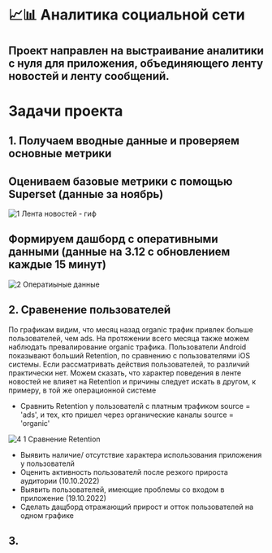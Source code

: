 # 📈📊 Аналитика социальной сети
## Проект направлен на выстраивание аналитики с нуля для приложения, объединяющего ленту новостей и ленту сообщений.

# Задачи проекта
## 1. Получаем вводные данные и проверяем основные метрики

## Оцениваем базовые метрики с помощью Superset (данные за ноябрь)
![1  Лента новостей - гиф](https://user-images.githubusercontent.com/100629361/205079641-ba3694d7-21e5-45a8-b089-f3fe88491f31.gif)

## Формируем дашборд с оперативными данными (данные на 3.12 с обновлением каждые 15 минут)
![2  Оператиыные данные](https://user-images.githubusercontent.com/100629361/205413900-f07fd74d-c136-4718-9d2c-5e2279eeb0c9.jpg)


## 2. Сравенение пользователей
По графикам видим, что месяц назад organic трафик привлек больше пользователей, чем ads. На протяжении всего месяца также можем наблюдать превалирование organic трафика.
Пользователи Android показывают больший Retention, по сравнению с пользователями iOS системы.
Если рассматривать действия пользователей, то различий практически нет. Можем сказать, что характер поведения в ленте новостей не влияет на Retention и причины следует искать в другом, к примеру, в той же операционной системе
- Сравнить Retention у пользователй с платным трафиком source = 'ads', и тех, кто пришел через органические каналы source = 'organic'

![4 1  Сравнение Retention](https://user-images.githubusercontent.com/100629361/205440243-ac829f55-fc98-475b-8cf5-10121dd203f5.jpg)


- Выявить наличие/ отсутствие характера использования приложения у пользователй
- Оценить активность пользователй после резкого прироста аудитории (10.10.2022)
- Выявить пользователей, имеющие проблемы со входом в приложение (19.10.2022)
- Сделать дащборд отражающий прирост и отток пользователей на одном графике

## 3.



